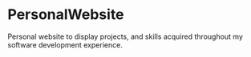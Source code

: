 # PersonalWebsite

Personal website to display projects, and skills acquired throughout my software development experience.
